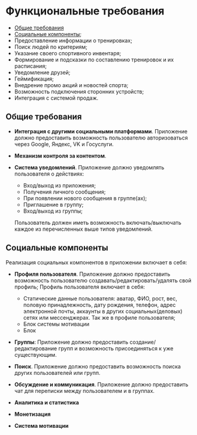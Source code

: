 # Функциональные требования

- [Общие требования](#common)
- [Социальные компоненты](#social);
- Предоставление информации о тренировках;
- Поиск людей по критериям;
- Указание своего спортивного инвентаря;
- Формирование и подсказки по составлению тренировок и их расписания;
- Уведомление друзей;
- Геймификация;
- Внедрение промо акций и новостей спорта;
- Возможность подключения сторонних устройств;
- Интеграция с системой продаж.

## <a id="common"></a> Общие требования

- **Интеграция с другими социальными платформами**. Приложение должно предоставить возможность пользователю авторизоваться через Google, Яндекс, VK и Госуслуги.

- **Механизм контроля за контентом**.

- **Система уведомлений**. Приложение должно уведомлять пользователя о действиях:
  - Вход/выход из приложения;
  - Получения личного сообщения;
  - При появлении нового сообщения в группе(ах);
  - Приглашение в группу;
  - Вход/выход из группы;

  Пользователь должен иметь возможность включать/выключать каждое из перечисленных выше типов уведомлений.

## <a id="social"></a> Социальные компоненты

Реализация социальных компонентов в приложении включает в себя:

- **Профиля пользователя**. Приложение должно предоставить возможность пользователю создавать/редактировать/удалять свой профиль; Профиль пользователя включает в себя:
  - Статические данные пользователя: аватар, ФИО, рост, вес, половую принадлежность, дату рождения, телефон, адрес электронной почты, аккаунты в других социальных(деловых) сетях или мессенджерах. Так же в профиле пользователя;
  - Блок системы мотивации
  - Блок

- **Группы**: Приложение должно предоставить создание/редактирование групп и возможность присоединяться к уже существующим.

- **Поиск**. Приложение должно предоставить возможность поиска других пользователей или групп.

- **Обсуждение и коммуникация**. Приложение должно предоставить чат для переписки между пользователем и в группах.

- **Аналитика и статистика**

- **Монетизация**

- **Система мотивации**
